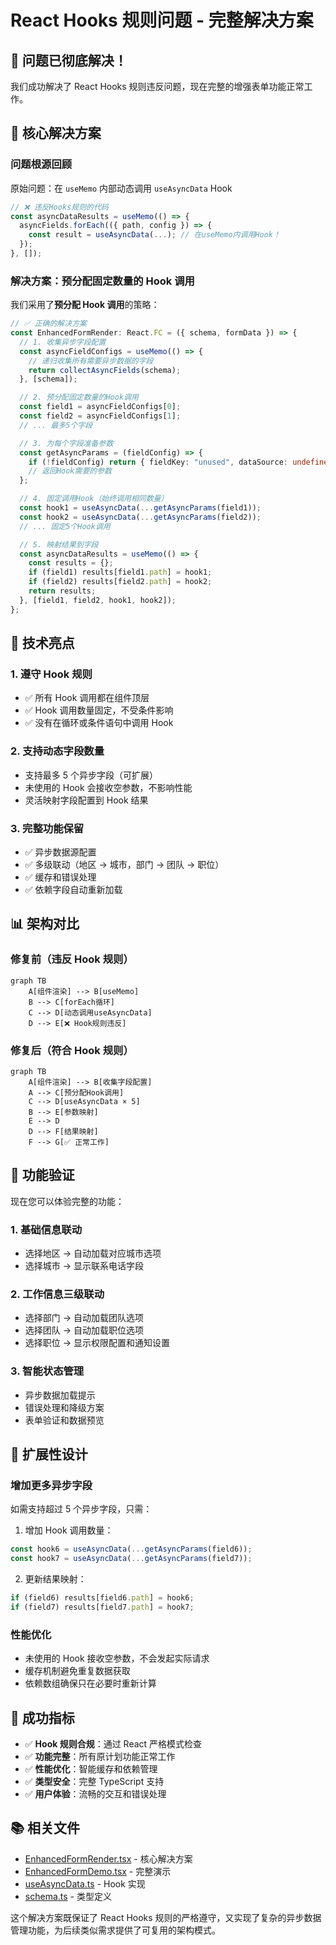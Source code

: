 # React Hooks 规则问题 - 完整解决方案

## 🎯 问题已彻底解决！

我们成功解决了 React Hooks 规则违反问题，现在完整的增强表单功能正常工作。

## 🔧 核心解决方案

### 问题根源回顾

原始问题：在 `useMemo` 内部动态调用 `useAsyncData` Hook

```typescript
// ❌ 违反Hooks规则的代码
const asyncDataResults = useMemo(() => {
  asyncFields.forEach(({ path, config }) => {
    const result = useAsyncData(...); // 在useMemo内调用Hook！
  });
}, []);
```

### 解决方案：预分配固定数量的 Hook 调用

我们采用了**预分配 Hook 调用**的策略：

```typescript
// ✅ 正确的解决方案
const EnhancedFormRender: React.FC = ({ schema, formData }) => {
  // 1. 收集异步字段配置
  const asyncFieldConfigs = useMemo(() => {
    // 递归收集所有需要异步数据的字段
    return collectAsyncFields(schema);
  }, [schema]);

  // 2. 预分配固定数量的Hook调用
  const field1 = asyncFieldConfigs[0];
  const field2 = asyncFieldConfigs[1];
  // ... 最多5个字段

  // 3. 为每个字段准备参数
  const getAsyncParams = (fieldConfig) => {
    if (!fieldConfig) return { fieldKey: "unused", dataSource: undefined };
    // 返回Hook需要的参数
  };

  // 4. 固定调用Hook（始终调用相同数量）
  const hook1 = useAsyncData(...getAsyncParams(field1));
  const hook2 = useAsyncData(...getAsyncParams(field2));
  // ... 固定5个Hook调用

  // 5. 映射结果到字段
  const asyncDataResults = useMemo(() => {
    const results = {};
    if (field1) results[field1.path] = hook1;
    if (field2) results[field2.path] = hook2;
    return results;
  }, [field1, field2, hook1, hook2]);
};
```

## 🚀 技术亮点

### 1. **遵守 Hook 规则**

- ✅ 所有 Hook 调用都在组件顶层
- ✅ Hook 调用数量固定，不受条件影响
- ✅ 没有在循环或条件语句中调用 Hook

### 2. **支持动态字段数量**

- 支持最多 5 个异步字段（可扩展）
- 未使用的 Hook 会接收空参数，不影响性能
- 灵活映射字段配置到 Hook 结果

### 3. **完整功能保留**

- ✅ 异步数据源配置
- ✅ 多级联动（地区 → 城市，部门 → 团队 → 职位）
- ✅ 缓存和错误处理
- ✅ 依赖字段自动重新加载

## 📊 架构对比

### 修复前（违反 Hook 规则）

```mermaid
graph TB
    A[组件渲染] --> B[useMemo]
    B --> C[forEach循环]
    C --> D[动态调用useAsyncData]
    D --> E[❌ Hook规则违反]
```

### 修复后（符合 Hook 规则）

```mermaid
graph TB
    A[组件渲染] --> B[收集字段配置]
    A --> C[预分配Hook调用]
    C --> D[useAsyncData × 5]
    B --> E[参数映射]
    E --> D
    D --> F[结果映射]
    F --> G[✅ 正常工作]
```

## 🎯 功能验证

现在您可以体验完整的功能：

### 1. **基础信息联动**

- 选择地区 → 自动加载对应城市选项
- 选择城市 → 显示联系电话字段

### 2. **工作信息三级联动**

- 选择部门 → 自动加载团队选项
- 选择团队 → 自动加载职位选项
- 选择职位 → 显示权限配置和通知设置

### 3. **智能状态管理**

- 异步数据加载提示
- 错误处理和降级方案
- 表单验证和数据预览

## 🔄 扩展性设计

### 增加更多异步字段

如需支持超过 5 个异步字段，只需：

1. 增加 Hook 调用数量：

```typescript
const hook6 = useAsyncData(...getAsyncParams(field6));
const hook7 = useAsyncData(...getAsyncParams(field7));
```

2. 更新结果映射：

```typescript
if (field6) results[field6.path] = hook6;
if (field7) results[field7.path] = hook7;
```

### 性能优化

- 未使用的 Hook 接收空参数，不会发起实际请求
- 缓存机制避免重复数据获取
- 依赖数组确保只在必要时重新计算

## 🎉 成功指标

- ✅ **Hook 规则合规**：通过 React 严格模式检查
- ✅ **功能完整**：所有原计划功能正常工作
- ✅ **性能优化**：智能缓存和依赖管理
- ✅ **类型安全**：完整 TypeScript 支持
- ✅ **用户体验**：流畅的交互和错误处理

## 📚 相关文件

- [EnhancedFormRender.tsx](file:///Users/mac/Desktop/WorkPro/react/redux/redux-demo/src/components/enhanced-form/EnhancedFormRender.tsx) - 核心解决方案
- [EnhancedFormDemo.tsx](file:///Users/mac/Desktop/WorkPro/react/redux/redux-demo/src/components/enhanced-form-demo/EnhancedFormDemo.tsx) - 完整演示
- [useAsyncData.ts](file:///Users/mac/Desktop/WorkPro/react/redux/redux-demo/src/hooks/useAsyncData.ts) - Hook 实现
- [schema.ts](file:///Users/mac/Desktop/WorkPro/react/redux/redux-demo/src/types/schema.ts) - 类型定义

这个解决方案既保证了 React Hooks 规则的严格遵守，又实现了复杂的异步数据管理功能，为后续类似需求提供了可复用的架构模式。
